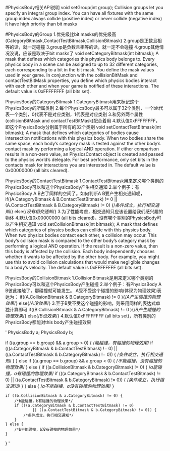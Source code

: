 #PhysicsBody相关API说明
void setGroup(int group);
      Collision groups let you specify an integral group index. 
You can have all fixtures with the same group index always collide 
(positive index) or never collide (negative index)
      it have high priority than bit masks


#PhysicsBody的Group
1.优先级比bit masks的优先级高(CategoryBitmask,ContactTestBitmask,CollisionBitmask)
2.group是正数且相等的话，就一定碰撞
3.group是负数且相等的话，就一定不会碰撞
4.group其他情况没说，应该是取决于bit masks了
void setCategoryBitmask(int bitmask);
      A mask that defines which categories this physics body belongs to.
      Every physics body in a scene can be assigned to up to 32 
different categories, each corresponding to a bit in the bit mask. 
You define the mask values used in your game. 
In conjunction with the collisionBitMask and contactTestBitMask properties, 
you define which physics bodies interact with each other 
and when your game is notified of these interactions.
      The default value is 0xFFFFFFFF (all bits set).


PhysicsBody的CategoryBitmask
1.CategoryBitmask用来标记这个PhysicsBody的所属类别
2.每个PhysicsBody最多可以属于32个类别，一个bit代表一个类别，0代表不是对应类别，1代表是对应类别
3.和另外两个属性(collisionBitMask and contactTestBitMask)配合着用
4.默认值0xFFFFFFFF，即这个PhysicsBody分别属于所有的32个类别
void setContactTestBitmask(int bitmask);
      A mask that defines which categories of bodies cause intersection 
notifications with this physics body.
      When two bodies share the same space, each body’s category mask is 
tested against the other body’s contact mask by performing a logical
 AND operation. If either comparison results in a non-zero value, 
an PhysicsContact object is created and passed to the physics 
world’s delegate. For best performance, only set bits in the 
contacts mask for interactions you are interested in.
      The default value is 0x00000000 (all bits cleared).


PhysicsBody的ContactTestBitmask
1.ContactTestBitmask用来定义哪个类别的PhysicsBody可以和这个PhysicsBody产生相交通知
2.举个例子：有PhysicsBody A B占了同样的空间了。如何判断A B要产生相交通知呢，
if((A.CategoryBitmask & B.ContactTestBitmask) != 0 || (A.ContactTestBitmask & B.CategoryBitmask) != 0)
    {/*条件成立，执行相交通知*/}
else{/*没有相交通知*/}
3.为了性能考虑，相交通知只应该设置给我们感兴趣的物体
4.默认值0x00000000 (all bits cleared)，没有哪个类别的PhysicsBody可以产生相交通知
void setCollisionBitmask(int bitmask);
      A mask that defines which categories of physics bodies 
can collide with this physics body.
      When two physics bodies contact each other, a collision may occur. 
This body’s collision mask is compared to the other body’s category 
mask by performing a logical AND operation. If the result is a 
non-zero value, then this body is affected by the collision. 
Each body independently chooses whether it wants to be affected 
by the other body. For example, you might use this to avoid collision 
calculations that would make negligible changes to a body’s velocity.
      The default value is 0xFFFFFFFF (all bits set).


PhysicsBody的CollisionBitmask
1.CollisionBitmask是用来定义哪个类别的PhysicsBody可以和这个PhysicsBody产生碰撞
2.举个例子：有PhysicsBody A B彼此接触了，那碰撞就可能发生。
A受不受这个碰撞的影响(体现为物理效果)表达为：
if((A.CollisionBitmask & B.CategoryBitmask) != 0 ){/*A产生碰撞的物理效果*/} 
else{/*A没效果*/}
3.至于B受不受这个碰撞的影响，则采用同样的表达式单独计算即可
if((B.CollisionBitmask & A.CategoryBitmask) != 0 ){/*B产生碰撞的物理效果*/} 
else{/*B没效果*/}
4.默认值0xFFFFFFFF (all bits set)，所有类别的PhysicsBody都能对this body产生碰撞效果

'
PhysicsBody a;
PhysicsBody b;

if ((a.group == b.group) && a.group > 0) {
    /*能碰撞，有碰撞的物理效果*/
    if (((a.CategoryBitmask & b.ContactTestBitmask) != 0)
            || ((a.ContactTestBitmask & b.CategoryBitmask) != 0)) {
        /*条件成立，执行相交通知*/
    }
} else if ((a.group == b.group) && a.group < 0) {
    /*不能碰撞，没有碰撞的物理效果*/
} else {
    if ((a.CollisionBitmask & b.CategoryBitmask) != 0) {
        /*a能碰撞，a有碰撞的物理效果*/
        if (((a.CategoryBitmask & b.ContactTestBitmask) != 0)
                || ((a.ContactTestBitmask & b.CategoryBitmask) != 0)) {
            /*条件成立，执行相交通知*/
        }
    } else {
        /*a不能碰撞，a没有碰撞的物理效果*/
    }

    if ((b.CollisionBitmask & a.CategoryBitmask) != 0) {
        /*b能碰撞，b有碰撞的物理效果*/
        if (((a.CategoryBitmask & b.ContactTestBitmask) != 0)
                || ((a.ContactTestBitmask & b.CategoryBitmask) != 0)) {
            /*条件成立，执行相交通知*/
        }
    } else {
        /*b不能碰撞，b没有碰撞的物理效果*/
    }
}
'
